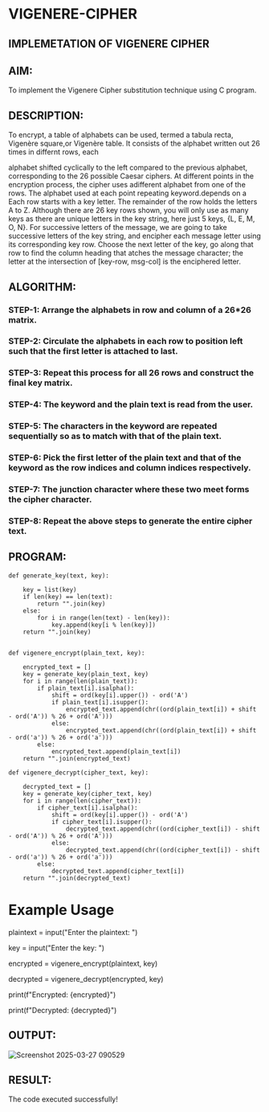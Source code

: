 # VIGENERE-CIPHER
## IMPLEMETATION OF VIGENERE CIPHER
## AIM:

To implement the Vigenere Cipher substitution technique using C program.

## DESCRIPTION:

To encrypt, a table of alphabets can be used, termed a tabula recta, Vigenère square,or Vigenère table. It consists of the alphabet written out 26 times in differnt rows, each
 
alphabet shifted cyclically to the left compared to the previous alphabet, corresponding to the 26 possible Caesar ciphers. At different points in the encryption process, the cipher uses adifferent alphabet from one of the rows. The alphabet used at each point repeating keyword.depends on a Each row starts with a key letter. The remainder of the row holds the letters A to Z. Although there are 26 key rows shown, you will only use as many keys as there are unique letters in the key string, here just 5 keys, {L, E, M, O, N}. For successive letters of the message, we are going to take successive letters of the key string, and encipher each message letter using its corresponding key row. Choose the next letter of the key, go along that row to find the column heading that	atches the message character; the letter at the intersection of
[key-row, msg-col] is the enciphered letter.


## ALGORITHM:

### STEP-1: Arrange the alphabets in row and column of a 26*26 matrix.
### STEP-2: Circulate the alphabets in each row to position left such that the first letter is attached to last.
### STEP-3: Repeat this process for all 26 rows and construct the final key matrix.
### STEP-4: The keyword and the plain text is read from the user.
### STEP-5: The characters in the keyword are repeated sequentially so as to match with that of the plain text.
### STEP-6: Pick the first letter of the plain text and that of the keyword as the row indices and column indices respectively.
### STEP-7: The junction character where these two meet forms the cipher character.
### STEP-8: Repeat the above steps to generate the entire cipher text.


## PROGRAM:
```
def generate_key(text, key):
   
    key = list(key)
    if len(key) == len(text):
        return "".join(key)
    else:
        for i in range(len(text) - len(key)):
            key.append(key[i % len(key)])
    return "".join(key)


def vigenere_encrypt(plain_text, key):
    
    encrypted_text = []
    key = generate_key(plain_text, key)
    for i in range(len(plain_text)):
        if plain_text[i].isalpha():
            shift = ord(key[i].upper()) - ord('A')
            if plain_text[i].isupper():
                encrypted_text.append(chr((ord(plain_text[i]) + shift - ord('A')) % 26 + ord('A')))
            else:
                encrypted_text.append(chr((ord(plain_text[i]) + shift - ord('a')) % 26 + ord('a')))
        else:
            encrypted_text.append(plain_text[i])
    return "".join(encrypted_text)

def vigenere_decrypt(cipher_text, key):
    
    decrypted_text = []
    key = generate_key(cipher_text, key)
    for i in range(len(cipher_text)):
        if cipher_text[i].isalpha():
            shift = ord(key[i].upper()) - ord('A')
            if cipher_text[i].isupper():
                decrypted_text.append(chr((ord(cipher_text[i]) - shift - ord('A')) % 26 + ord('A')))
            else:
                decrypted_text.append(chr((ord(cipher_text[i]) - shift - ord('a')) % 26 + ord('a')))
        else:
            decrypted_text.append(cipher_text[i])
    return "".join(decrypted_text)
```

# Example Usage

plaintext = input("Enter the plaintext: ")

key = input("Enter the key: ")

encrypted = vigenere_encrypt(plaintext, key)

decrypted = vigenere_decrypt(encrypted, key)

print(f"Encrypted: {encrypted}")

print(f"Decrypted: {decrypted}")

## OUTPUT:

![Screenshot 2025-03-27 090529](https://github.com/user-attachments/assets/9c989dbb-2857-4b85-a7ec-f226a0293c50)

## RESULT:
The code executed successfully!
